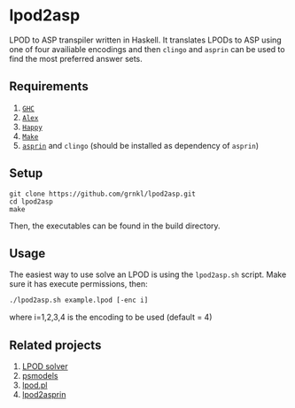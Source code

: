 # lpod2asp
LPOD to ASP transpiler written in Haskell. It translates LPODs to ASP using one of four availiable encodings and then `clingo` and `asprin` can be used to find the most preferred answer sets.


## Requirements

1. [`GHC`](https://www.haskell.org/ghc/)
2. [`Alex`](https://haskell-alex.readthedocs.io/en/latest/about.html)
3. [`Happy`](https://haskell-happy.readthedocs.io/en/latest/introduction.html)
4. [`Make`](https://www.gnu.org/software/make/)
5. [`asprin`](https://github.com/potassco/asprin) and `clingo` (should be installed as dependency of `asprin`)


## Setup

```
git clone https://github.com/grnkl/lpod2asp.git
cd lpod2asp
make
```
Then, the executables can be found in the build directory.

## Usage

The easiest way to use solve an LPOD is using the `lpod2asp.sh` script. Make sure it has execute permissions, then:

```bash
./lpod2asp.sh example.lpod [-enc i]
```
where i=1,2,3,4 is the encoding to be used (default = 4)

## Related projects

1. [LPOD solver](https://github.com/acharal/lpod)
2. [psmodels](http://www.tcs.hut.fi/Software/smodels/priority/)
3. [lpod.pl](https://www.dc.fi.udc.es/~cabalar/lpod/)
4. [lpod2asprin](https://github.com/zhunyoung/lpod2asprin)

